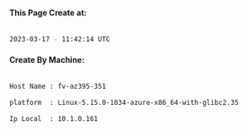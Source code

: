 
   
#### This Page Create at:

```bash

2023-03-17 - 11:42:14 UTC

```

#### Create By Machine:

```bash

Host Name : fv-az395-351

platform  : Linux-5.15.0-1034-azure-x86_64-with-glibc2.35

Ip Local  : 10.1.0.161

```

